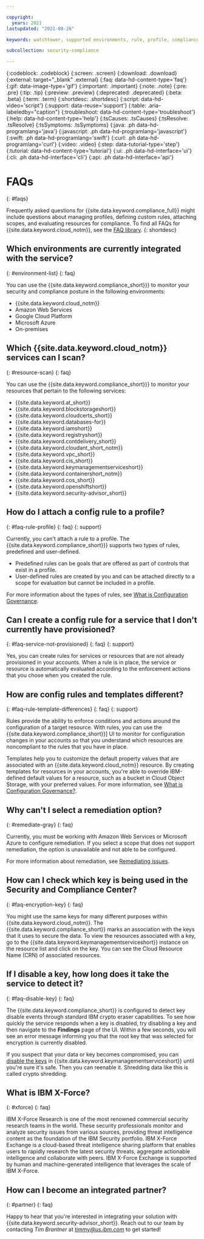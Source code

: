 ```yaml
---

copyright:
  years: 2021
lastupdated: "2021-08-26"

keywords: watchtower, supported environments, rule, profile, compliance issue, predefined rules, user-defined rules

subcollection: security-compliance

---
```


{:codeblock: .codeblock}
{:screen: .screen}
{:download: .download}
{:external: target="_blank" .external}
{:faq: data-hd-content-type='faq'}
{:gif: data-image-type='gif'}
{:important: .important}
{:note: .note}
{:pre: .pre}
{:tip: .tip}
{:preview: .preview}
{:deprecated: .deprecated}
{:beta: .beta}
{:term: .term}
{:shortdesc: .shortdesc}
{:script: data-hd-video='script'}
{:support: data-reuse='support'}
{:table: .aria-labeledby="caption"}
{:troubleshoot: data-hd-content-type='troubleshoot'}
{:help: data-hd-content-type='help'}
{:tsCauses: .tsCauses}
{:tsResolve: .tsResolve}
{:tsSymptoms: .tsSymptoms}
{:java: .ph data-hd-programlang='java'}
{:javascript: .ph data-hd-programlang='javascript'}
{:swift: .ph data-hd-programlang='swift'}
{:curl: .ph data-hd-programlang='curl'}
{:video: .video}
{:step: data-tutorial-type='step'}
{:tutorial: data-hd-content-type='tutorial'}
{:ui: .ph data-hd-interface='ui'}
{:cli: .ph data-hd-interface='cli'}
{:api: .ph data-hd-interface='api'}


# FAQs
{: #faqs}

Frequently asked questions for {{site.data.keyword.compliance_full}} might include questions about managing profiles, defining custom rules, attaching scopes, and evaluating resources for compliance. To find all FAQs for {{site.data.keyword.cloud_notm}}, see the [FAQ library](/docs/faqs).
{: shortdesc}

## Which environments are currently integrated with the service?
{: #environment-list}
{: faq}

You can use the {{site.data.keyword.compliance_short}}} to monitor your security and compliance posture in the following environments:

* {{site.data.keyword.cloud_notm}}
* Amazon Web Services
* Google Cloud Platform
* Microsoft Azure
* On-premises



## Which {{site.data.keyword.cloud_notm}} services can I scan?
{: #resource-scan}
{: faq}

You can use the {{site.data.keyword.compliance_short}}} to monitor your resources that pertain to the following services:

* {{site.data.keyword.at_short}}
* {{site.data.keyword.blockstorageshort}}
* {{site.data.keyword.cloudcerts_short}}
* {{site.data.keyword.databases-for}}
* {{site.data.keyword.iamshort}}
* {{site.data.keyword.registryshort}}
* {{site.data.keyword.contdelivery_short}}
* {{site.data.keyword.cloudant_short_notm}}
* {{site.data.keyword.vpc_short}}
* {{site.data.keyword.cis_short}}
* {{site.data.keyword.keymanagementserviceshort}}
* {{site.data.keyword.containershort_notm}}
* {{site.data.keyword.cos_short}}
* {{site.data.keyword.openshiftshort}}
* {{site.data.keyword.security-advisor_short}}


## How do I attach a config rule to a profile?
{: #faq-rule-profile}
{: faq}
{: support}

Currently, you can't attach a rule to a profile. The {{site.data.keyword.compliance_short}}} supports two types of rules, predefined and user-defined.

* Predefined rules can be goals that are offered as part of controls that exist in a profile.
* User-defined rules are created by you and can be attached directly to a scope for evaluation but cannot be included in a profile.

For more information about the types of rules, see [What is Configuration Governance](/docs/security-compliance?topic=security-compliance-what-is-governance).


## Can I create a config rule for a service that I don't currently have provisioned?
{: #faq-service-not-provisioned}
{: faq}
{: support}

Yes, you can create rules for services or resources that are not already provisioned in your accounts. When a rule is in place, the service or resource is automatically evaluated according to the enforcement actions that you chose when you created the rule.



## How are config rules and templates different?
{: #faq-rule-template-differences}
{: faq}
{: support}

Rules provide the ability to enforce conditions and actions around the configuration of a target resource. With rules, you can use the {{site.data.keyword.compliance_short}}] UI to monitor for configuration changes in your accounts so that you understand which resources are noncompliant to the rules that you have in place.

Templates help you to customize the default property values that are associated with an {{site.data.keyword.cloud_notm}} resource. By creating templates for resources in your accounts, you're able to override IBM-defined default values for a resource, such as a bucket in Cloud Object Storage, with your preferred values. For more information, see [What is Configuration Governance?](/docs/security-compliance?topic=security-compliance-what-is-governance).



## Why can't I select a remediation option?
{: #remediate-gray}
{: faq}

Currently, you must be working with Amazon Web Services or Microsoft Azure to configure remediation. If you select a scope that does not support remediation, the option is unavailable and not able to be configured.

For more information about remediation, see [Remediating issues](/docs/security-compliance?topic=security-compliance-remediation).



## How can I check which key is being used in the Security and Compliance Center?
{: #faq-encryption-key}
{: faq}

You might use the same keys for many different purposes within {{site.data.keyword.cloud_notm}}. The {{site.data.keyword.compliance_short}} marks an association with the keys that it uses to secure the data. To view the resources associated with a key, go to the {{site.data.keyword.keymanagementserviceshort}} instance on the resource list and click on the key. You can see the Cloud Resource Name (CRN) of associated resources. 



## If I disable a key, how long does it take the service to detect it?
{: #faq-disable-key}
{: faq}

The {{site.data.keyword.compliance_short}} is configured to detect key disable events through standard IBM crypto eraser capabilities. To see how quickly the service responds when a key is disabled, try disabling a key and then navigate to the **Findings** page of the UI. Within a few seconds, you will see an error message informing you that the root key that was selected for encryption is currently disabled. 

If you suspect that your data or key becomes compromised, you can [disable the keys](/docs/key-protect?topic=key-protect-disable-keys) in {{site.data.keyword.keymanagementserviceshort}} until you're sure it's safe. Then you can reenable it. Shredding data like this is called crypto shredding.


## What is IBM X-Force?
{: #xforce}
{: faq}

IBM X-Force Research is one of the most renowned commercial security research teams in the world. These security professionals monitor and analyze security issues from various sources, providing threat intelligence content as the foundation of the IBM Security portfolio. IBM X-Force Exchange is a cloud-based threat intelligence sharing platform that enables users to rapidly research the latest security threats, aggregate actionable intelligence and collaborate with peers. IBM X-Force Exchange is supported by human and machine-generated intelligence that leverages the scale of IBM X-Force.

## How can I become an integrated partner?
{: #partner}
{: faq}

Happy to hear that you're interested in integrating your solution with {{site.data.keyword.security-advisor_short}}. Reach out to our team by contacting *Tim Brantner* at *timmy@us.ibm.com* to get started!
